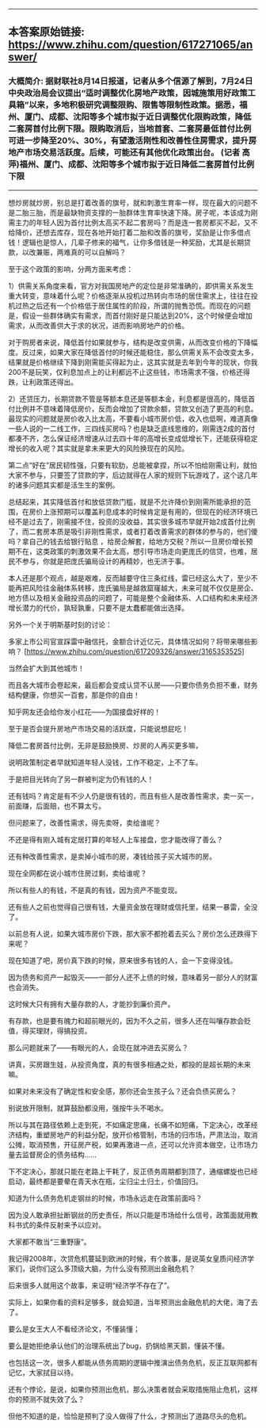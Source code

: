 ----------------------------------------
## 本答案原始链接: https://www.zhihu.com/question/617271065/answer/
### 大概简介: 据财联社8月14日报道，记者从多个信源了解到，7月24日中央政治局会议提出“适时调整优化房地产政策，因城施策用好政策工具箱”以来，多地积极研究调整限购、限售等限制性政策。据悉，福州、厦门、成都、沈阳等多个城市拟于近日调整优化限购政策，降低二套房首付比例下限。限购取消后，当地首套、二套房最低首付比例可进一步降至20%、30%，有望激活刚性和改善性住房需求，提升房地产市场交易活跃度。后续，可能还有其他优化政策出台。 (记者 高萍)福州、厦门、成都、沈阳等多个城市拟于近日降低二套房首付比例下限
----------------------------------------
想炒房就炒房，别总是打着改善的旗号，就和刺激生育率一样，现在最大的问题不是二胎三胎，而是最缺物资支撑的一胎群体生育率快速下降。房子呢，本该成为刚需主力的年轻人因为首付比例太高买不起二套房吗？而是连一套房都买不起，又不给降价，还想去库存，现在各地开始打着二胎和改善的旗号，奖励是让你多借点钱！逻辑也是惊人，几辈子修来的福气，让你多借钱是一种奖励，尤其是长期贷款，以改兼赈，两难真的可以自解吗？

至于这个政策的影响，分两方面来考虑：

1）供需关系角度来看，官方对我国房地产的定位是非常准确的，即供需关系发生重大转变，意味着什么呢？价格逐渐从投机过热转向市场的居住需求上，往往在投机过热之后还有一个价格低于居住属性的阶段，所谓的抛售恐慌。而现在的问题是，假设一些群体确实有需求，而首付刚好是只能达到20%，这个时候便会增加需求，从而改善供大于求的状况，进而影响房地产的价格。

对于购房者来说，降低首付如果就参与，结构是改变供需，从而改变价格的下降幅度。反过来，如果大家在降低首付的时候还能稳住，那么供需关系不会改变太多，结果就是价格继续下降到刚需能买得起为止，这其实就是去年到今年的现状，你我200不是玩笑，仅利息加点上的让利都远不止这些钱，市场需求不强，价格还得跌，让利政策还得出。

2）还贷压力，长期贷款不管是等额本息还是等额本金，利息都是很高的，降低首付比例并不意味着降低房价，反而会增加了贷款余额，贷款又创造了更高的利息。最现实的问题就是房价收入比太高，不要看小城市房价低，收入也低啊，难道真像一些人说的一二线工作，三四线买房吗？也是缺乏底线思维的，刚需连2成的首付都凑不齐，怎么保证经济增速从过去四十年的高增长变成低增长下，还能获得稳定增长的收入呢？其实就是拿未来更大的风险换现在的风险。

第二点“好在”居民韧性强，只要有软肋，总能被拿捏，所以不怕给刚需让利，就怕大家不参与，只要签了贷款的字，后边就得在人家的规则下玩游戏了，这个这几年的诸多问题其实都是活生生的案例。

总结起来，其实降低首付和放低贷款门槛，就是不允许降价到刚需所能承担的范围，在房价上涨预期可以覆盖利息成本的时候肯定是有用的，但现在的经济环境已经不是过去了，刚需接不住，投资的没收益，其实很多城市早就开始2成首付比例了，而二套房本质是吸引非刚性需求，或者打着改善需求的群体的参与的，他们傻吗？拿自己的钱去给银行贴息 ，给房企解套，给地方交税？所以一旦房价增长预期不在，这类政策的刺激效果不会太高，想引导市场走向更庞氏的信贷，也难，居民不参与，你就是把庞氏骗局设计的再精妙，也无济于事。

本人还是那个观点，越是艰难，反而越要守住三条红线，雷已经这么大了，至少不能再把风险往金融体系转移，庞氏骗局是越救窟窿越大，未来可就不仅仅是房企、地方债以及相关金融投资品的问题了，可能是整个金融体系、人口结构和未来经济增长潜力的代价，孰轻孰重，只要不是太蠢都能做出选择。

另外一个关于明斯基时刻的讨论：

多家上市公司官宣踩雷中融信托，金额合计近亿元，具体情况如何？将带来哪些影响？ [https://www.zhihu.com/question/617209326/answer/3165353525]

当然会扩大到其他城市！

而且各大城市会卷起来，最后都会变成认贷不认房——只要你债务负担不重，财务结构健康，你想买一百套，那是你的自由！

知乎网友还会给你发小红花——为国接盘好样的！

至于是否会提升房地产市场交易的活跃度，只能说想屁吃！

降低二套房首付比例，无非是鼓励换房、炒房的人再买更多嘛，

说明政策制定者早就知道年轻人没钱，工作不稳定，上不了车。

于是把目光转向了另一群被判定为仍有钱的人！

还有钱吗？肯定是有不少人仍是很有钱的，而且有些人是改善性需求，卖一买一，前面赚，后面赔，也不算太亏。

但问题来了，改善性需求，得先卖呀，卖给谁呢？

不还是得有刚入城有定居打算的年轻人上车接盘，您才能改得了善么？

还有种改善性需求，是卖掉小城市的房，凑钱给孩子买大城市的房。

现在全网都在说小城市住房过剩，卖给谁呢？

所以有些人的有钱，不是真的有钱，因为资产不能变现。

还有些人之前也觉得自己很有钱，大量资金放在理财或信托里，结果一暴雷，全没了。

以前总有人说，如果大城市房价下跌，那大家不都抢着去买么？房价怎么还跌得下来呢？

现在知道了吧，房价真下跌的时候，原来很多有钱的人，会一下变得没钱。

因为债务和资产一起毁灭——一部分人还不上债的时候，意味着另一部分人的财富也会消失。

这时候大只有拥有大量存款的人，才能抄到廉价资产。

有存款，也是要有魄力和超前眼光的，因为不久之前，很多人还在叫嚷存款会贬值，得买理财，得搞投资。

那么问题就来了——有眼光的人，会现在就冲进去买房么？

讲真，买房跟生娃，从投资角度，真的有很多相通之处，都投的是超长期的未来嘛。

如果对未来没有了确定性和安全感，那你还会生孩子么？还会负债买房么？

别说放开限制，就算鼓励都没用，强按牛头不喝水。

所以与其在路径依赖上走到死，不如痛定思痛，长痛不如短痛，下定决心，改革经济结构，重塑房地产的利益分配，放开价格管制，市场的归市场，严肃法治，取消公摊，取消预售，开征房产税，如果再激进一点，还可以允许资本做空，让市场力量去监督房企的债务结构……

下不定决心，那就只能在老路上干耗了，反正债务周期都到顶了，通缩螺旋也已经启动，最终都是要晕在青天水在瓶，尘归尘土归土，价值回归。

知道为什么债务危机走钢丝的时候，市场永远走在政策前面吗？

因为没人敢承担扯断钢丝的历史责任，所以只能是市场给什么信号，政策面就用教科书式的条件反射来予以应对。

大家都不敢当“三重野康”。

我记得2008年，次贷危机蔓延到欧洲的时候，有个故事，是说英女皇质问经济学家们，说你们这么多顶级大脑，为什么没有预测出金融危机？

后来很多人就用这个故事，来证明“经济学不存在了”。

实际上，如果你看的资料足够多，就会知道，当年预测出金融危机的大佬，海了去了。

要么是女王大人不看经济论文，不懂装懂；

要么是她拒绝承认他们的治理系统出了bug，扔锅给黑天鹅，懂装不懂。

也包括这一次，很多人都能从债务周期的逻辑中推演出债务危机，反正互联网都有记忆，大家拭目以待。

还有个悖论，是说，如果你预测出危机，那么决策者就会采取措施阻止危机，这样你的预测不就失效了么？

但他不知道的是，恰恰是预判了没人做得了什么，才预测出了道路尽头的危机。